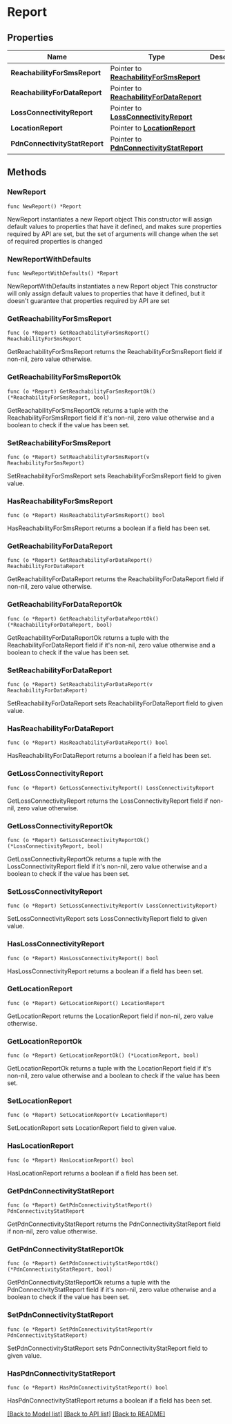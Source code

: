 # Report

## Properties

Name | Type | Description | Notes
------------ | ------------- | ------------- | -------------
**ReachabilityForSmsReport** | Pointer to [**ReachabilityForSmsReport**](ReachabilityForSmsReport.md) |  | [optional] 
**ReachabilityForDataReport** | Pointer to [**ReachabilityForDataReport**](ReachabilityForDataReport.md) |  | [optional] 
**LossConnectivityReport** | Pointer to [**LossConnectivityReport**](LossConnectivityReport.md) |  | [optional] 
**LocationReport** | Pointer to [**LocationReport**](LocationReport.md) |  | [optional] 
**PdnConnectivityStatReport** | Pointer to [**PdnConnectivityStatReport**](PdnConnectivityStatReport.md) |  | [optional] 

## Methods

### NewReport

`func NewReport() *Report`

NewReport instantiates a new Report object
This constructor will assign default values to properties that have it defined,
and makes sure properties required by API are set, but the set of arguments
will change when the set of required properties is changed

### NewReportWithDefaults

`func NewReportWithDefaults() *Report`

NewReportWithDefaults instantiates a new Report object
This constructor will only assign default values to properties that have it defined,
but it doesn't guarantee that properties required by API are set

### GetReachabilityForSmsReport

`func (o *Report) GetReachabilityForSmsReport() ReachabilityForSmsReport`

GetReachabilityForSmsReport returns the ReachabilityForSmsReport field if non-nil, zero value otherwise.

### GetReachabilityForSmsReportOk

`func (o *Report) GetReachabilityForSmsReportOk() (*ReachabilityForSmsReport, bool)`

GetReachabilityForSmsReportOk returns a tuple with the ReachabilityForSmsReport field if it's non-nil, zero value otherwise
and a boolean to check if the value has been set.

### SetReachabilityForSmsReport

`func (o *Report) SetReachabilityForSmsReport(v ReachabilityForSmsReport)`

SetReachabilityForSmsReport sets ReachabilityForSmsReport field to given value.

### HasReachabilityForSmsReport

`func (o *Report) HasReachabilityForSmsReport() bool`

HasReachabilityForSmsReport returns a boolean if a field has been set.

### GetReachabilityForDataReport

`func (o *Report) GetReachabilityForDataReport() ReachabilityForDataReport`

GetReachabilityForDataReport returns the ReachabilityForDataReport field if non-nil, zero value otherwise.

### GetReachabilityForDataReportOk

`func (o *Report) GetReachabilityForDataReportOk() (*ReachabilityForDataReport, bool)`

GetReachabilityForDataReportOk returns a tuple with the ReachabilityForDataReport field if it's non-nil, zero value otherwise
and a boolean to check if the value has been set.

### SetReachabilityForDataReport

`func (o *Report) SetReachabilityForDataReport(v ReachabilityForDataReport)`

SetReachabilityForDataReport sets ReachabilityForDataReport field to given value.

### HasReachabilityForDataReport

`func (o *Report) HasReachabilityForDataReport() bool`

HasReachabilityForDataReport returns a boolean if a field has been set.

### GetLossConnectivityReport

`func (o *Report) GetLossConnectivityReport() LossConnectivityReport`

GetLossConnectivityReport returns the LossConnectivityReport field if non-nil, zero value otherwise.

### GetLossConnectivityReportOk

`func (o *Report) GetLossConnectivityReportOk() (*LossConnectivityReport, bool)`

GetLossConnectivityReportOk returns a tuple with the LossConnectivityReport field if it's non-nil, zero value otherwise
and a boolean to check if the value has been set.

### SetLossConnectivityReport

`func (o *Report) SetLossConnectivityReport(v LossConnectivityReport)`

SetLossConnectivityReport sets LossConnectivityReport field to given value.

### HasLossConnectivityReport

`func (o *Report) HasLossConnectivityReport() bool`

HasLossConnectivityReport returns a boolean if a field has been set.

### GetLocationReport

`func (o *Report) GetLocationReport() LocationReport`

GetLocationReport returns the LocationReport field if non-nil, zero value otherwise.

### GetLocationReportOk

`func (o *Report) GetLocationReportOk() (*LocationReport, bool)`

GetLocationReportOk returns a tuple with the LocationReport field if it's non-nil, zero value otherwise
and a boolean to check if the value has been set.

### SetLocationReport

`func (o *Report) SetLocationReport(v LocationReport)`

SetLocationReport sets LocationReport field to given value.

### HasLocationReport

`func (o *Report) HasLocationReport() bool`

HasLocationReport returns a boolean if a field has been set.

### GetPdnConnectivityStatReport

`func (o *Report) GetPdnConnectivityStatReport() PdnConnectivityStatReport`

GetPdnConnectivityStatReport returns the PdnConnectivityStatReport field if non-nil, zero value otherwise.

### GetPdnConnectivityStatReportOk

`func (o *Report) GetPdnConnectivityStatReportOk() (*PdnConnectivityStatReport, bool)`

GetPdnConnectivityStatReportOk returns a tuple with the PdnConnectivityStatReport field if it's non-nil, zero value otherwise
and a boolean to check if the value has been set.

### SetPdnConnectivityStatReport

`func (o *Report) SetPdnConnectivityStatReport(v PdnConnectivityStatReport)`

SetPdnConnectivityStatReport sets PdnConnectivityStatReport field to given value.

### HasPdnConnectivityStatReport

`func (o *Report) HasPdnConnectivityStatReport() bool`

HasPdnConnectivityStatReport returns a boolean if a field has been set.


[[Back to Model list]](../README.md#documentation-for-models) [[Back to API list]](../README.md#documentation-for-api-endpoints) [[Back to README]](../README.md)


